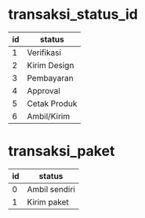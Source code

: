# transaksi_status_id

| id | status |
| -- | ------ |
| 1 | Verifikasi |
| 2 | Kirim Design |
| 3 | Pembayaran |
| 4 | Approval |
| 5 | Cetak Produk |
| 6 | Ambil/Kirim |

# transaksi_paket
| id | status |
| -- | ------ |
| 0 | Ambil sendiri |
| 1 | Kirim paket |
